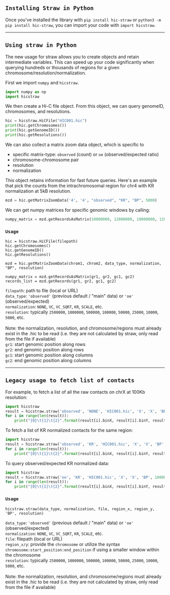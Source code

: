 ## `Installing Straw in Python`

Once you've installed the library with `pip install hic-straw` or `python3 -m pip install hic-straw`, you can import your code with `import hicstraw`. 

----
## `Using straw in Python`

The new usage for straw allows you to create objects and retain intermediate variables.
This can speed up your code significantly when querying hundreds or thousands of regions
for a given chromosome/resolution/normalization.

First we import `numpy` and `hicstraw`.
```python
import numpy as np
import hicstraw
```

We then create a Hi-C file object. 
From this object, we can query genomeID, chromosomes, and resolutions.
```python
hic = hicstraw.HiCFile("HIC001.hic")
print(hic.getChromosomes())
print(hic.getGenomeID())
print(hic.getResolutions())
```

We can also collect a matrix zoom data object, which is specific to 
- specific matrix-type: `observed` (count) or `oe` (observed/expected ratio)
- chromosome-chromosome pair
- resolution
- normalization

This object retains information for fast future queries. 
Here's an example that pick the counts from the intrachromosomal region for chr4 
with KR normalization at 5kB resolution.
```python
mzd = hic.getMatrixZoomData('4', '4', "observed", "KR", "BP", 5000)
```

We can get numpy matrices for specific genomic windows by calling:
```python
numpy_matrix = mzd.getRecordsAsMatrix(10000000, 12000000, 10000000, 12000000)
```

### **`Usage`**
```
hic = hicstraw.HiCFile(filepath)
hic.getChromosomes()
hic.getGenomeID()
hic.getResolutions()

mzd = hic.getMatrixZoomData(chrom1, chrom2, data_type, normalization, "BP", resolution)

numpy_matrix = mzd.getRecordsAsMatrix(gr1, gr2, gc1, gc2)
records_list = mzd.getRecords(gr1, gr2, gc1, gc2)
```

`filepath`: path to file (local or URL)<br>
`data_type`: `'observed'` (previous default / "main" data) or `'oe'` (observed/expected)<br>
`normalization`: `NONE`, `VC`, `VC_SQRT`, `KR`, `SCALE`, etc.<br>
`resolution`: typically `2500000`, `1000000`, `500000`, `100000`, `50000`, `25000`, `10000`, `5000`, etc.<br><br>
Note: the normalization, resolution, and chromosome/regions must already exist in the .hic to be read 
(i.e. they are not calculated by straw, only read from the file if available)<br>
`gr1`: start genomic position along rows<br>
`gr2`: end genomic position along rows<br>
`gc1`: start genomic position along columns<br>
`gc2`: end genomic position along columns<br>

----

## `Legacy usage to fetch list of contacts`

For example, to fetch a list of all the raw contacts on chrX at 100Kb resolution:

```python
import hicstraw
result = hicstraw.straw('observed', 'NONE', 'HIC001.hic', 'X', 'X', 'BP', 1000000)
for i in range(len(result)):
    print("{0}\t{1}\t{2}".format(result[i].binX, result[i].binY, result[i].counts))
```

To fetch a list of KR normalized contacts for the same region:
```python
import hicstraw
result = hicstraw.straw('observed', 'KR', 'HIC001.hic', 'X', 'X', 'BP', 1000000)
for i in range(len(result)):
    print("{0}\t{1}\t{2}".format(result[i].binX, result[i].binY, result[i].counts))
```

To query observed/expected KR normalized data:
```python
import hicstraw
result = hicstraw.straw('oe', 'KR', 'HIC001.hic', 'X', 'X', 'BP', 1000000)
for i in range(len(result)):
    print("{0}\t{1}\t{2}".format(result[i].binX, result[i].binY, result[i].counts))
```

### **`Usage`**
```
hicstraw.straw(data_type, normalization, file, region_x, region_y, 'BP', resolution)
```

`data_type`: `'observed'` (previous default / "main" data) or `'oe'` (observed/expected)<br>
`normalization`: `NONE`, `VC`, `VC_SQRT`, `KR`, `SCALE`, etc.<br>
`file`: filepath (local or URL)<br>
`region_x/y`: provide the `chromosome` or utilize the syntax `chromosome:start_position:end_position` if using a smaller window within the chromosome<br>
`resolution`: typically `2500000`, `1000000`, `500000`, `100000`, `50000`, `25000`, `10000`, `5000`, etc.<br><br>
Note: the normalization, resolution, and chromosome/regions must already exist in the .hic to be read 
(i.e. they are not calculated by straw, only read from the file if available)<br>

